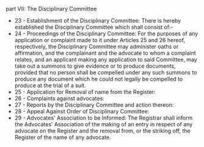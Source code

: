 part VII: The Disciplinary Committee

<ul>
			<li>23 - Establishment of the Disciplinary Committee: There is hereby established the Disciplinary Committee which shall consist of:-<ul>
			</ul></li>			<li>24 - Proceedings of the Disciplinary Committee: For the purposes of any application or complaint made to it under Articles 25 and 26 hereof, respectively, the Disciplinary Committee may administer oaths or affirmation, and the complainant and the advocate to whom a complaint relates, and an applicant making any application to said Committee, may take out a summons to give evidence or to produce documents, provided that no person shall be compelled under any such summons to produce any document which he could not legally be compelled to produce at the trial of a suit.<ul>
			</ul></li>			<li>25 - Application for Removal of name from the Register: <ul>
			</ul></li>			<li>26 - Complaints against advocates: <ul>
			</ul></li>			<li>27 - Reports by the Disciplinary Committee and action thereon: <ul>
			</ul></li>			<li>28 - Appeal Against Order of Disciplinary Committee: <ul>
			</ul></li>			<li>29 - Advocates&#39; Association to be Informed: The Registrar shall inform the Advocates&#39; Association of the making of an entry in respect of any advocate on the Register and the removal from, or the striking off, the Register of the name of any advocate.<ul>
			</ul></li></ul>